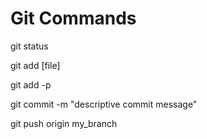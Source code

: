 # Git Commands

git status

git add [file]

git add -p

git commit -m "descriptive commit message"

git push origin my_branch
